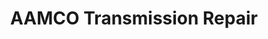 ---
title: "AAMCO Transmission Repair"
url: /fort-collins/aamco-transmission-repair/
shop: Autowerkstatt
---